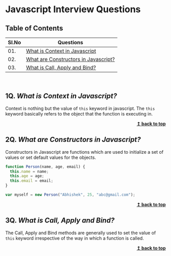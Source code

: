 # Javascript Interview Questions

## Table of Contents

| Sl.No | Questions                                                                      |
| ----- | ------------------------------------------------------------------------------ |
| 01.   | [What is Context in Javascript](#what-is-context-in-javascipt)               |
| 02.   | [What are Constructors in Javascript?](#what-are-constructors-in-javascript) |
| 03.   | [What is Call, Apply and Bind?](#what-is-call,-apply-and-bind)               |

<br/>

## 1Q. **_What is Context in Javascript?_**

Context is nothing but the value of `this` keyword in javascript. The `this` keyword basically refers to the object that the function is executing in.

<div align="right">
    <b><a href="#">↥ back to top</a></b>
</div>

## 2Q. **_What are Constructors in Javascript?_**

Constructors in Javascript are functions which are used to initialize a set of values or set default values for the objects.

```js
function Person(name, age, email) {
  this.name = name;
  this.age = age;
  this.email = email;
}

var myself = new Person("Abhishek", 25, "abc@gmail.com");
```

<div align="right">
    <b><a href="#">↥ back to top</a></b>
</div>

## 3Q. **_What is Call, Apply and Bind?_**

The Call, Apply and Bind methods are generally used to set the value of `this` keyword irrespective of the way in which a function is called.

<div align="right">
    <b><a href="#">↥ back to top</a></b>
</div>
